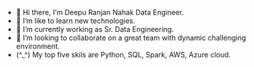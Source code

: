 - 👋    Hi there, I’m Deepu Ranjan Nahak Data Engineer.
- 👀    I’m like to learn new technologies.
- 🌱    I’m currently working as Sr. Data Engineering.
- 💞️    I’m looking to collaborate on a great team with dynamic challenging environment.
- (^_^) My top five skils are Python, SQL, Spark, AWS, Azure cloud.

<!---
deepunahak/deepunahak is a ✨ special ✨ repository because its `README.md` (this file) appears on your GitHub profile.
You can click the Preview link to take a look at your changes.
--->
